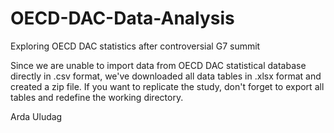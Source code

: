 # OECD-DAC-Data-Analysis
Exploring OECD DAC statistics after controversial G7 summit

Since we are unable to import data from OECD DAC statistical database directly in .csv format, we've downloaded all data tables in .xlsx format and created a zip file. 
If you want to replicate the study, don't forget to export all tables and redefine the working directory. 

Arda Uludag
